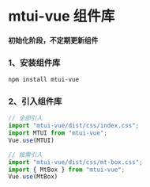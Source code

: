 # mtui-vue 组件库

#### 初始化阶段，不定期更新组件

### 1、安装组件库

``` bash
npm install mtui-vue
```

### 2、引入组件库

```js
// 全部引入
import "mtui-vue/dist/css/index.css";
import MTUI from "mtui-vue";
Vue.use(MTUI)

// 按需引入
import "mtui-vue/dist/css/mt-box.css";
import { MtBox } from "mtui-vue";
Vue.use(MtBox)
```
